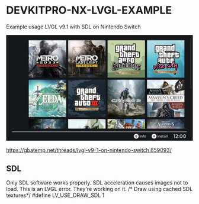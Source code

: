 # DEVKITPRO-NX-LVGL-EXAMPLE

Example usage LVGL v9.1 with SDL on Nintendo Switch


![example](https://raw.githubusercontent.com/JakubRybakowski/DEVKITPRO-NX-LVGL-EXAMPLE/main/example.png)

https://gbatemp.net/threads/lvgl-v9-1-on-nintendo-switch.659093/

## SDL

Only SDL software works properly. SDL acceleration causes images not to load. This is an LVGL error. They're working on it.
/* Draw using cached SDL textures*/
#define LV_USE_DRAW_SDL 1
